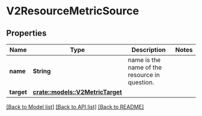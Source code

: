 # V2ResourceMetricSource

## Properties

Name | Type | Description | Notes
------------ | ------------- | ------------- | -------------
**name** | **String** | name is the name of the resource in question. | 
**target** | [**crate::models::V2MetricTarget**](v2.MetricTarget.md) |  | 

[[Back to Model list]](../README.md#documentation-for-models) [[Back to API list]](../README.md#documentation-for-api-endpoints) [[Back to README]](../README.md)


